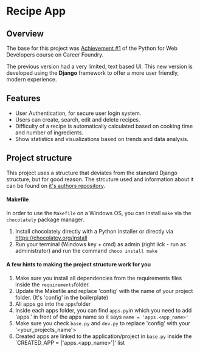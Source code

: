 # Recipe App

 
## Overview
The base for this project was [Achievement #1](https://github.com/DavidJulianGit/Python) of the Python for Web Developers course on Career Foundry. 

The previous version had a very limited, text based UI. This new version is developed using the **Django** framework to offer a more user friendly, modern experience. 


## Features
- User Authentication, for secure user login system.
- Users can create, search, edit and delete recipes.
- Difficulty of a recipe is automatically calculated based on cooking time and number of ingredients.
- Show statistics and visualizations based on trends and data analysis.

## Project structure
This project uses a structure that deviates from the standard Django structure, but for good reason. 
The strcuture used and information about it can be found on [it's authors repository](https://github.com/Eyongkevin/django-boilerplate).

#### Makefile
In order to use the `Makefile` on a Windows OS, you can install `make` via the `chocolately` package manager.
1. Install chocolately directly with a Python installer or directly via https://chocolatey.org/install
2. Run your terminal (Windows key + cmd) as admin (right lick - run as administrator) and run the command 
    `choco install make`

#### A few hints to making the project structure work for you
1. Make sure you install all dependencies from the requirements files inside the `requirements`folder.
2. Update the Makefile and replace 'config' with the name of your project folder. (It's 'config' in the boilerplate)
3. All apps go into the `apps`folder
4. Inside each apps folder, you can find `apps.py`in which you need to add 'apps.' in front of the apps name so it says `name = 'apps.<app_name>'`
5. Make sure you check `base.py` and `dev.py` to replace 'config' with your '<your_projects_name'> 
6. Created apps are linked to the application/project in `base.py` inside the `CREATED_APP = ['apps.<app_name>']' list
